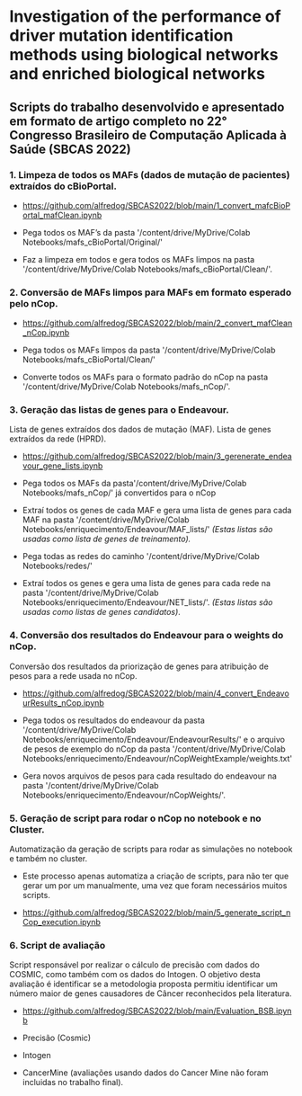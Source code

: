 # Investigation of the performance of driver mutation identification methods using biological networks and enriched biological networks

## Scripts do trabalho desenvolvido e apresentado em formato de artigo completo no 22° Congresso Brasileiro de Computação Aplicada à Saúde (SBCAS 2022)

### 1. Limpeza de todos os MAFs (dados de mutação de pacientes) extraídos do cBioPortal.

- https://github.com/alfredog/SBCAS2022/blob/main/1_convert_mafcBioPortal_mafClean.ipynb

- Pega todos os MAF’s da pasta '/content/drive/MyDrive/Colab Notebooks/mafs_cBioPortal/Original/'
- Faz a limpeza em todos e gera todos os MAFs limpos na pasta '/content/drive/MyDrive/Colab Notebooks/mafs_cBioPortal/Clean/'.


### 2. Conversão de MAFs limpos para MAFs em formato esperado pelo nCop.

- https://github.com/alfredog/SBCAS2022/blob/main/2_convert_mafClean_nCop.ipynb

- Pega todos os MAFs limpos da pasta '/content/drive/MyDrive/Colab Notebooks/mafs_cBioPortal/Clean/'
- Converte todos os MAFs para o formato padrão do nCop na pasta '/content/drive/MyDrive/Colab Notebooks/mafs_nCop/'.


### 3. Geração das listas de genes para o Endeavour.

Lista de genes extraídos dos dados de mutação (MAF).
Lista de genes extraídos da rede (HPRD). 

- https://github.com/alfredog/SBCAS2022/blob/main/3_gerenerate_endeavour_gene_lists.ipynb

- Pega todos os MAFs da pasta'/content/drive/MyDrive/Colab Notebooks/mafs_nCop/' já convertidos para o nCop
- Extraí todos os genes de cada MAF e gera uma lista de genes para cada MAF na pasta '/content/drive/MyDrive/Colab Notebooks/enriquecimento/Endeavour/MAF_lists/' *(Estas listas são usadas como lista de genes de treinamento).*
- Pega todas as redes do caminho '/content/drive/MyDrive/Colab Notebooks/redes/' 
- Extraí todos os genes e gera uma lista de genes para cada rede na pasta '/content/drive/MyDrive/Colab Notebooks/enriquecimento/Endeavour/NET_lists/'. *(Estas listas são usadas como listas de genes candidatos)*.


### 4. Conversão dos resultados do Endeavour para o weights do nCop.

Conversão dos resultados da priorização de genes para atribuição de pesos para a rede usada no nCop.

- https://github.com/alfredog/SBCAS2022/blob/main/4_convert_EndeavourResults_nCop.ipynb

- Pega todos os resultados do endeavour da pasta '/content/drive/MyDrive/Colab Notebooks/enriquecimento/Endeavour/EndeavourResults/'  e o arquivo de pesos de exemplo do nCop da pasta '/content/drive/MyDrive/Colab Notebooks/enriquecimento/Endeavour/nCopWeightExample/weights.txt'
- Gera novos arquivos de pesos para cada resultado do endeavour na pasta '/content/drive/MyDrive/Colab Notebooks/enriquecimento/Endeavour/nCopWeights/'.

### 5. Geração de script para rodar o nCop no notebook e no Cluster.

Automatização da geração de scripts para rodar as simulações no notebook e também no cluster.
- Este processo apenas automatiza a criação de scripts, para não ter que gerar um por um manualmente, uma vez que foram necessários muitos scripts.

- https://github.com/alfredog/SBCAS2022/blob/main/5_generate_script_nCop_execution.ipynb

### 6. Script de avaliação 

Script responsável por realizar o cálculo de precisão com dados do COSMIC, como também com os dados do Intogen.
O objetivo desta avaliação é identificar se a metodologia proposta permitiu identificar um número maior de genes causadores de Câncer reconhecidos pela literatura.

- https://github.com/alfredog/SBCAS2022/blob/main/Evaluation_BSB.ipynb

- Precisão (Cosmic)
- Intogen
- CancerMine (avaliações usando dados do Cancer Mine não foram incluidas no trabalho final).





